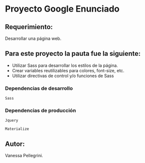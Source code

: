 # Proyecto Google Enunciado

## Requerimiento: 

Desarrollar una página web.

## Para este proyecto la pauta fue la siguiente:

* Utilizar Sass para desarrollar los estilos de la página.
* Crear variables reutilizables para colores, font-size, etc.
* Utilizar directivas de control y/o funciones de Sass

### Dependencias de desarrollo

```
Sass
```
### Dependencias de producción

```
Jquery
```
```
Materialize
```

## Autor:
Vanessa Pellegrini.
